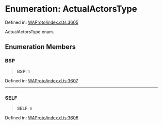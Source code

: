 # Enumeration: ActualActorsType

Defined in: [WAProto/index.d.ts:3605](https://github.com/Fokusdotid/bail/blob/546bbbb35e652e95f45982a71bee62b2c682e4eb/WAProto/index.d.ts#L3605)

ActualActorsType enum.

## Enumeration Members

### BSP

> **BSP**: `1`

Defined in: [WAProto/index.d.ts:3607](https://github.com/Fokusdotid/bail/blob/546bbbb35e652e95f45982a71bee62b2c682e4eb/WAProto/index.d.ts#L3607)

***

### SELF

> **SELF**: `0`

Defined in: [WAProto/index.d.ts:3606](https://github.com/Fokusdotid/bail/blob/546bbbb35e652e95f45982a71bee62b2c682e4eb/WAProto/index.d.ts#L3606)
